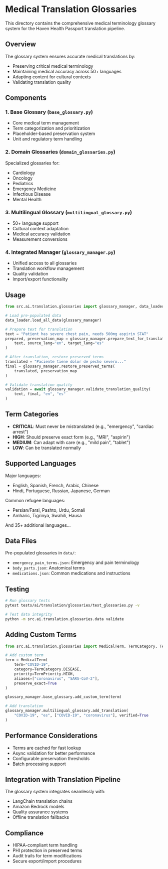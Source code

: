 # Medical Translation Glossaries

This directory contains the comprehensive medical terminology glossary system for the Haven Health Passport translation pipeline.

## Overview

The glossary system ensures accurate medical translations by:
- Preserving critical medical terminology
- Maintaining medical accuracy across 50+ languages
- Adapting content for cultural contexts
- Validating translation quality

## Components

### 1. Base Glossary (`base_glossary.py`)
- Core medical term management
- Term categorization and prioritization
- Placeholder-based preservation system
- Unit and regulatory term handling

### 2. Domain Glossaries (`domain_glossaries.py`)
Specialized glossaries for:
- Cardiology
- Oncology
- Pediatrics
- Emergency Medicine
- Infectious Disease
- Mental Health

### 3. Multilingual Glossary (`multilingual_glossary.py`)
- 50+ language support
- Cultural context adaptation
- Medical accuracy validation
- Measurement conversions

### 4. Integrated Manager (`glossary_manager.py`)
- Unified access to all glossaries
- Translation workflow management
- Quality validation
- Import/export functionality

## Usage

```python
from src.ai.translation.glossaries import glossary_manager, data_loader

# Load pre-populated data
data_loader.load_all_data(glossary_manager)

# Prepare text for translation
text = "Patient has severe chest pain, needs 500mg aspirin STAT"
prepared, preservation_map = glossary_manager.prepare_text_for_translation(
    text, source_lang="en", target_lang="es"
)

# After translation, restore preserved terms
translated = "Paciente tiene dolor de pecho severo..."
final = glossary_manager.restore_preserved_terms(
    translated, preservation_map
)

# Validate translation quality
validation = await glossary_manager.validate_translation_quality(
    text, final, "en", "es"
)
```

## Term Categories

- **CRITICAL**: Must never be mistranslated (e.g., "emergency", "cardiac arrest")
- **HIGH**: Should preserve exact form (e.g., "MRI", "aspirin")
- **MEDIUM**: Can adapt with care (e.g., "mild pain", "tablet")
- **LOW**: Can be translated normally

## Supported Languages

Major languages:
- English, Spanish, French, Arabic, Chinese
- Hindi, Portuguese, Russian, Japanese, German

Common refugee languages:
- Persian/Farsi, Pashto, Urdu, Somali
- Amharic, Tigrinya, Swahili, Hausa

And 35+ additional languages...

## Data Files

Pre-populated glossaries in `data/`:
- `emergency_pain_terms.json`: Emergency and pain terminology
- `body_parts.json`: Anatomical terms
- `medications.json`: Common medications and instructions

## Testing

```bash
# Run glossary tests
pytest tests/ai/translation/glossaries/test_glossaries.py -v

# Test data integrity
python -m src.ai.translation.glossaries.data validate
```

## Adding Custom Terms

```python
from src.ai.translation.glossaries import MedicalTerm, TermCategory, TermPriority

# Add custom term
term = MedicalTerm(
    term="COVID-19",
    category=TermCategory.DISEASE,
    priority=TermPriority.HIGH,
    aliases=["coronavirus", "SARS-CoV-2"],
    preserve_exact=True
)

glossary_manager.base_glossary.add_custom_term(term)

# Add translation
glossary_manager.multilingual_glossary.add_translation(
    "COVID-19", "es", ["COVID-19", "coronavirus"], verified=True
)
```

## Performance Considerations

- Terms are cached for fast lookup
- Async validation for better performance
- Configurable preservation thresholds
- Batch processing support

## Integration with Translation Pipeline

The glossary system integrates seamlessly with:
- LangChain translation chains
- Amazon Bedrock models
- Quality assurance systems
- Offline translation fallbacks

## Compliance

- HIPAA-compliant term handling
- PHI protection in preserved terms
- Audit trails for term modifications
- Secure export/import procedures
